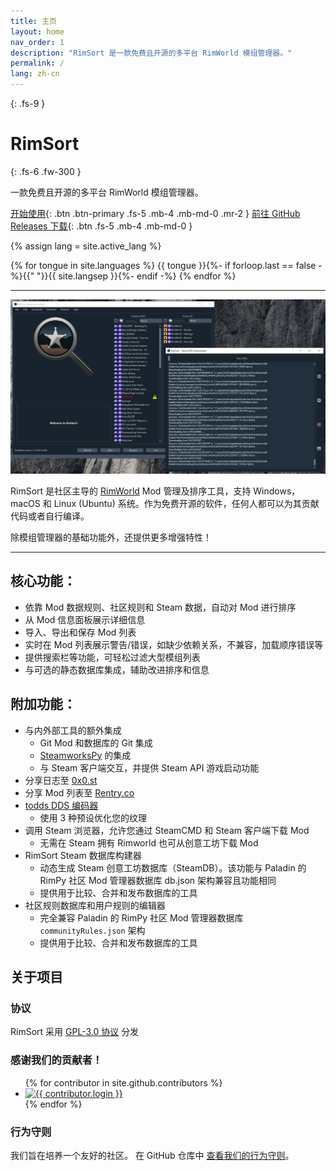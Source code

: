 ```yaml
---
title: 主页
layout: home
nav_order: 1
description: "RimSort 是一款免费且开源的多平台 RimWorld 模组管理器。"
permalink: /
lang: zh-cn
---
```


{: .fs-9 }

# RimSort

{: .fs-6 .fw-300 }

一款免费且开源的多平台 RimWorld 模组管理器。

[开始使用](user-guide){: .btn .btn-primary .fs-5 .mb-4 .mb-md-0 .mr-2 }
[前往 GitHub Releases 下载][Releases]{: .btn .fs-5 .mb-4 .mb-md-0 }


{% assign lang = site.active_lang %}

<p>
  {% for tongue in site.languages %}
  <a {% if tongue == site.active_lang %}style="font-weight: bold;"{% endif %} {% static_href %}href="{% if tongue == site.default_lang %}{{site.baseurl}}{{page.url}}{% else %}{{site.baseurl}}/{{ tongue }}{{page.url}}{% endif %}"{% endstatic_href %} >{{ tongue }}</a>{%- if forloop.last == false -%}{{" "}}{{ site.langsep }}{%- endif -%}
  {% endfor %}
</p>

---

![RimSort Preview](./assets/images/rimsort_preview.png)

RimSort 是社区主导的 [RimWorld](https://rimworldgame.com/) Mod 管理及排序工具，支持 Windows，macOS 和 Linux (Ubuntu) 系统。作为免费开源的软件，任何人都可以为其贡献代码或者自行编译。

除模组管理器的基础功能外，还提供更多增强特性！

---

## 核心功能：

- 依靠 Mod 数据规则、社区规则和 Steam 数据，自动对 Mod 进行排序
- 从 Mod 信息面板展示详细信息
- 导入、导出和保存 Mod 列表
- 实时在 Mod 列表展示警告/错误，如缺少依赖关系，不兼容，加载顺序错误等
- 提供搜索栏等功能，可轻松过滤大型模组列表
- 与可选的静态数据库集成，辅助改进排序和信息

## 附加功能：

- 与内外部工具的额外集成
  - Git Mod 和数据库的 Git 集成
  - [SteamworksPy](https://github.com/philippj/SteamworksPy) 的集成
  - 与 Steam 客户端交互，并提供 Steam API 游戏启动功能
- 分享日志至 [0x0.st](http://0x0.st/)
- 分享 Mod 列表至 [Rentry.co](https://rentry.co/)
- [todds DDS 编码器](https://github.com/joseasoler/todds)
  - 使用 3 种预设优化您的纹理
- 调用 Steam 浏览器，允许您通过 SteamCMD 和 Steam 客户端下载 Mod
  - 无需在 Steam 拥有 Rimworld 也可从创意工坊下载 Mod
- RimSort Steam 数据库构建器
  - 动态生成 Steam 创意工坊数据库（SteamDB）。该功能与 Paladin 的 RimPy 社区 Mod 管理器数据库 db.json 架构兼容且功能相同
  - 提供用于比较、合并和发布数据库的工具
- 社区规则数据库和用户规则的编辑器
  - 完全兼容 Paladin 的 RimPy 社区 Mod 管理器数据库 `communityRules.json` 架构
  - 提供用于比较、合并和发布数据库的工具

## 关于项目

### 协议

RimSort 采用 [GPL-3.0 协议](https://github.com/RimSort/RimSort/tree/main/LICENSE.md) 分发

### 感谢我们的贡献者！

<ul class="list-style-none">
{% for contributor in site.github.contributors %}
  <li class="d-inline-block mr-1">
     <a href="{{ contributor.html_url }}"><img src="{{ contributor.avatar_url }}" width="32" height="32" alt="{{ contributor.login }}"></a>
  </li>
{% endfor %}
</ul>

### 行为守则

我们旨在培养一个友好的社区。
在 GitHub 仓库中 [查看我们的行为守则](https://github.com/RimSort/RimSort/tree/main/CODE_OF_CONDUCT.md)。

[Wiki]: https://rimsort.github.io
[Repo]: https://github.com/RimSort/RimSort
[Issues]: https://github.com/RimSort/RimSort/issues
[Releases]: https://github.com/oceancabbage/RimSort/releases
[Discord]: https://discord.gg/aV7g69JmR2
